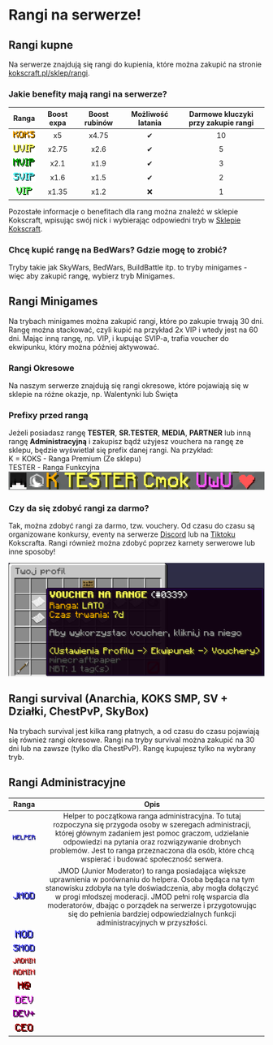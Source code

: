 # Rangi na serwerze!

## Rangi kupne
Na serwerze znajdują się rangi do kupienia, które można zakupić na stronie [kokscraft.pl/sklep/rangi](https://kokscraft.pl/sklep/rangi/).

### Jakie benefity mają rangi na serwerze?

|            **Ranga**            | **Boost expa** | **Boost rubinów** | **Możliwość latania** | **Darmowe kluczyki przy zakupie rangi** |
|:-------------------------------:|:--------------:|:-----------------:|:---------------------:|:---------------------------------------:|
| ![koks](/assets/ranks/koks.png) |       x5       |       x4.75       |           ✔           |                   10                    |
| ![uvip](/assets/ranks/uvip.png) |     x2.75      |       x2.6        |           ✔           |                    5                    |
| ![mvip](/assets/ranks/mvip.png) |      x2.1      |       x1.9        |           ✔           |                    3                    |
| ![svip](/assets/ranks/svip.png) |      x1.6      |       x1.5        |           ✔           |                    2                    |
|  ![vip](/assets/ranks/vip.png)  |     x1.35      |       x1.2        |           ❌           |                    1                    |

Pozostałe informacje o benefitach dla rang można znaleźć w sklepie Kokscraft, wpisując swój nick i wybierając odpowiedni tryb w [Sklepie Kokscraft](https://kokscraft.pl/sklep/rangi/minigames).

### Chcę kupić rangę na BedWars? Gdzie mogę to zrobić?
Tryby takie jak SkyWars, BedWars, BuildBattle itp. to tryby minigames - więc aby zakupić rangę, wybierz tryb Minigames.

## Rangi Minigames
Na trybach minigames można zakupić rangi, które po zakupie trwają 30 dni. Rangę można stackować, czyli kupić na przykład 2x VIP i wtedy jest na 60 dni. Mając inną rangę, np. VIP, i kupując SVIP-a, trafia voucher do ekwipunku, który można później aktywować.

### Rangi Okresowe
Na naszym serwerze znajdują się rangi okresowe, które pojawiają się w sklepie na różne okazje, np. Walentynki lub Święta

### Prefixy przed rangą
Jeżeli posiadasz rangę **TESTER**, **SR.TESTER**, **MEDIA**, **PARTNER** lub inną rangę **Administracyjną** i zakupisz bądź użyjesz vouchera na rangę ze sklepu, będzie wyświetlał się prefix danej rangi. Na przykład:  
K = KOKS - Ranga Premium (Ze sklepu)  
TESTER - Ranga Funkcyjna  
![ranga](/assets/ranks/ranga.png)

### Czy da się zdobyć rangi za darmo?
Tak, można zdobyć rangi za darmo, tzw. vouchery. Od czasu do czasu są organizowane konkursy, eventy na serwerze [Discord](https://discord.com/invite/kokscraft) lub na [Tiktoku](https://tiktok.com/@kokscraftpl) Kokscrafta. Rangi również można zdobyć poprzez karnety serwerowe lub inne sposoby!

![voucher](/assets/ranks/voucher.png)

## Rangi survival (Anarchia, KOKS SMP, SV + Działki, ChestPvP, SkyBox)
Na trybach survival jest kilka rang płatnych, a od czasu do czasu pojawiają się również rangi okresowe. Rangi na tryby survival można zakupić na 30 dni lub na zawsze (tylko dla ChestPvP). Rangę kupujesz tylko na wybrany tryb.
    
## Rangi Administracyjne

|              **Ranga**              |                                                                                                                                                                                      **Opis**                                                                                                                                                                                      |
|:-----------------------------------:|:----------------------------------------------------------------------------------------------------------------------------------------------------------------------------------------------------------------------------------------------------------------------------------------------------------------------------------------------------------------------------------:|
| ![helper](/assets/ranks/helper.png) |                             Helper to początkowa ranga administracyjna. To tutaj rozpoczyna się przygoda osoby w szeregach administracji, której głównym zadaniem jest pomoc graczom, udzielanie odpowiedzi na pytania oraz rozwiązywanie drobnych problemów. Jest to ranga przeznaczona dla osób, które chcą wspierać i budować społeczność serwera.                              | 
|   ![jmod](/assets/ranks/jmod.png)   | JMOD (Junior Moderator) to ranga posiadająca większe uprawnienia w porównaniu do helpera. Osoba będąca na tym stanowisku zdobyła na tyle doświadczenia, aby mogła dołączyć w progi młodszej moderacji. JMOD pełni rolę wsparcia dla moderatorów, dbając o porządek na serwerze i przygotowując się do pełnienia bardziej odpowiedzialnych funkcji administracyjnych w przyszłości. |
|    ![mod](/assets/ranks/mod.png)    |                                                                                                                                                                                                                                                                                                                                                                                    |
|   ![smod](/assets/ranks/smod.png)   |                                                                                                                                                                                                                                                                                                                                                                                    |
| ![jadmin](/assets/ranks/jadmin.png) |                                                                                                                                                                                                                                                                                                                                                                                    |
|  ![admin](/assets/ranks/admin.png)  |                                                                                                                                                                                                                                                                                                                                                                                    |
| ![h@](/assets/ranks/headadmin.png)  |                                                                                                                                                                                                                                                                                                                                                                                    |
|    ![dev](/assets/ranks/dev.png)    |                                                                                                                                                                                                                                                                                                                                                                                    |
| ![dev+](/assets/ranks/devplus.png)  |                                                                                                                                                                                                                                                                                                                                                                                    |
|    ![ceo](/assets/ranks/ceo.png)    |                                                                                                                                                                                                                                                                                                                                                                                    |